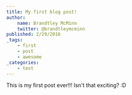 ```yaml
---
title: My first blog post!
author:
    name: Brandtley McMinn
    twitter: @brandtleymcminn
published: 2/29/2016
_tags:
    - first
    - post
    - awesome
_categories:
    - test
---
```

This is my first post ever!!! Isn't that exciting? :D
